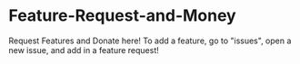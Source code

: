 # Feature-Request-and-Money
Request Features and Donate here!
To add a feature, go to "issues", open a new issue, and add in a feature request!
